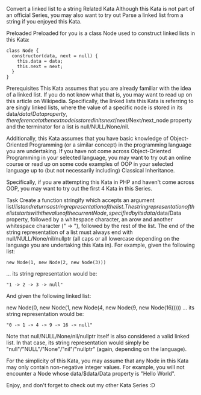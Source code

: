 Convert a linked list to a string
Related Kata
Although this Kata is not part of an official Series, you may also want to try out Parse a linked list from a string if you enjoyed this Kata.

Preloaded
Preloaded for you is a class Node used to construct linked lists in this Kata:

```
class Node {
  constructor(data, next = null) {
    this.data = data;
    this.next = next;
  }
}
```

Prerequisites
This Kata assumes that you are already familiar with the idea of a linked list. If you do not know what that is, you may want to read up on this article on Wikipedia. Specifically, the linked lists this Kata is referring to are singly linked lists, where the value of a specific node is stored in its data/$data/Data property, the reference to the next node is stored in its next/$next/Next/next_node property and the terminator for a list is null/NULL/None/nil.

Additionally, this Kata assumes that you have basic knowledge of Object-Oriented Programming (or a similar concept) in the programming language you are undertaking. If you have not come across Object-Oriented Programming in your selected language, you may want to try out an online course or read up on some code examples of OOP in your selected language up to (but not necessarily including) Classical Inheritance.

Specifically, if you are attempting this Kata in PHP and haven't come across OOP, you may want to try out the first 4 Kata in this Series.

Task
Create a function stringify which accepts an argument list/$list and returns a string representation of the list. The string representation of the list starts with the value of the current Node, specified by its data/$data/Data property, followed by a whitespace character, an arow and another whitespace character (" -> "), followed by the rest of the list. The end of the string representation of a list must always end with null/NULL/None/nil/nullptr (all caps or all lowercase depending on the language you are undertaking this Kata in). For example, given the following list:

```
new Node(1, new Node(2, new Node(3)))
```

... its string representation would be:

```
"1 -> 2 -> 3 -> null"
```

And given the following linked list:

new Node(0, new Node(1, new Node(4, new Node(9, new Node(16)))))
... its string representation would be:

```
"0 -> 1 -> 4 -> 9 -> 16 -> null"
```

Note that null/NULL/None/nil/nullptr itself is also considered a valid linked list. In that case, its string representation would simply be "null"/"NULL"/"None"/"nil"/"nullptr" (again, depending on the language).

For the simplicity of this Kata, you may assume that any Node in this Kata may only contain non-negative integer values. For example, you will not encounter a Node whose data/$data/Data property is "Hello World".

Enjoy, and don't forget to check out my other Kata Series :D
